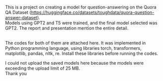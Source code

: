 This is a project on creating a model for question-answering on the Quora QA Dataset (https://huggingface.co/datasets/toughdata/quora-question-answer-dataset). <br>
Models using GPT2 and T5 were trained, and the final model selected was GPT2. The report and presentation mention the entire detail. <br> <br>

The codes for both of them are attached here. It was implemented in Python programming language, 
using libraries torch, transformers, matplotlib, pandas, nltk, re. Install these libraries before running the codes.

I could not upload the saved models here because the models
were exceeding the upload limit of 25 MB.
<br>
Thank you
